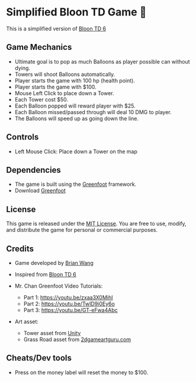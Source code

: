 # Simplified Bloon TD Game 🎈

This is a simplified version of [Bloon TD 6](https://ninjakiwi.com/Games/Mobile/Bloons-TD-6.html)

## Game Mechanics

- Ultimate goal is to pop as much Balloons as player possible can without dying.
- Towers will shoot Balloons automatically.
- Player starts the game with 100 hp (health point).
- Player starts the game with $100.
- Mouse Left Click to place down a Tower.
- Each Tower cost $50.
- Each Balloon popped will reward player with $25.
- Each Balloon missed/passed through will deal 10 DMG to player.
- The Balloons will speed up as going down the line.

## Controls

- Left Mouse Click: Place down a Tower on the map

## Dependencies

- The game is built using the [Greenfoot](https://www.greenfoot.org/door) framework.
- Download [Greenfoot](https://www.greenfoot.org/download)

## License

This game is released under the [MIT License](https://github.com/yrdsb-peths/final-greenfoot-project-Peaperfish/blob/main/LICENSE). You are free to use, modify, and distribute the game for personal or commercial purposes.

## Credits

- Game developed by [Brian Wang](https://github.com/Peaperfish)
- Inspired from [Bloon TD 6](https://ninjakiwi.com/Games/Mobile/Bloons-TD-6.html)
- Mr. Chan Greenfoot Video Tutorials: 
  - Part 1: https://youtu.be/zxaa3X0MihI
  - Part 2: https://youtu.be/TwID9i0Ey6o
  - Part 3: https://youtu.be/GT-eFwa4Abc
 
- Art asset:
  - Tower  asset from [Unity](https://assetstore.unity.com/packages/2d/environments/isometric-tower-defense-pack-183472)
  - Grass Road asset from [2dgameartguru.com](https://2dgameartguru.com/creating-seamless-2d-grass-tiles-in-vectors-using-inkscape/)

## Cheats/Dev tools
- Press on the money label will reset the money to $100.



